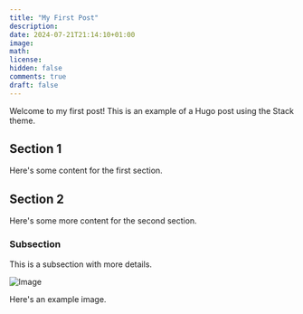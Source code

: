 ```yaml
---
title: "My First Post"
description: 
date: 2024-07-21T21:14:10+01:00
image: 
math: 
license: 
hidden: false
comments: true
draft: false
---
```


Welcome to my first post! This is an example of a Hugo post using the Stack theme.

## Section 1

Here's some content for the first section.

## Section 2

Here's some more content for the second section.

### Subsection

This is a subsection with more details.

![Image](https://via.placeholder.com/150)

Here's an example image.
